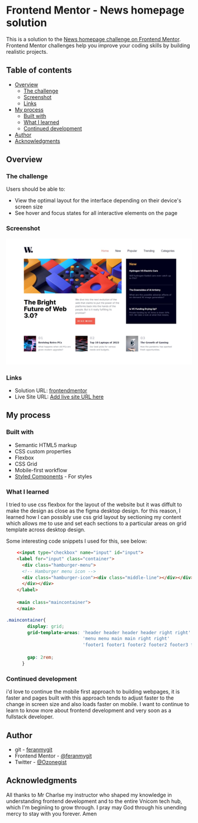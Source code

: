 # Frontend Mentor - News homepage solution

This is a solution to the [News homepage challenge on Frontend Mentor](https://www.frontendmentor.io/challenges/news-homepage-H6SWTa1MFl). Frontend Mentor challenges help you improve your coding skills by building realistic projects. 

## Table of contents

- [Overview](#overview)
  - [The challenge](#the-challenge)
  - [Screenshot](#screenshot)
  - [Links](#links)
- [My process](#my-process)
  - [Built with](#built-with)
  - [What I learned](#what-i-learned)
  - [Continued development](#continued-development)
- [Author](#author)
- [Acknowledgments](#acknowledgments)


## Overview

### The challenge

Users should be able to:

- View the optimal layout for the interface depending on their device's screen size
- See hover and focus states for all interactive elements on the page

### Screenshot

![](./screenshot/Screenshot_11-4-2024_3721_127.0.0.1.jpeg)


### Links

- Solution URL: [frontendmentor](https://www.frontendmentor.io/feranmygit)
- Live Site URL: [Add live site URL here](https://your-live-site-url.com)

## My process

### Built with

- Semantic HTML5 markup
- CSS custom properties
- Flexbox
- CSS Grid
- Mobile-first workflow
- [Styled Components](https://styled-components.com/) - For styles

### What I learned
I tried to use css flexbox for the layout of the website but it was diffult to make the design as close as the figma desktop design. for this reason, I learned how I can possibly use css grid layout by sectioning my content which allows me to use and set each sections to a particular areas on grid template across desktop design.

Some interesting code snippets I used for this, see below:

```html
    <<input type="checkbox" name="input" id="input">
    <label for="input" class="container"> 
      <div class="hamburger-menu">
      <!-- Hamburger menu icon -->
      <div class="hamburger-icon"><div class="middle-line"></div></div>
      </div></div>
    </label>

    <main class="maincontainer">
    </main> 
```
```css
.maincontainer{
        display: grid;
        grid-template-areas: 'header header header header right right'
                             'menu menu main main right right'
                             'footer1 footer1 footer2 footer2 footer3 footer3';  

        gap: 2rem;
      }
```

### Continued development

i'd love to continue the mobile first approach to building webpages, it is faster and pages built with this approach tends to adjust faster to the change in screen size and also loads faster on mobile.
I want to continue to learn to know more about frontend development and very soon as a fullstack developer.

## Author

- git - [feranmygit](https://github.com/feranmygit)
- Frontend Mentor - [@feranmygit](https://www.frontendmentor.io/feranmygit)
- Twitter - [@Ozonegist](https://www.twitter.com/Ozonegist)

## Acknowledgments

All thanks to Mr Charlse my instructor who shaped my knowledge in understanding frontend development and to the entire Vnicom tech hub, which I'm beginiing to grow through. I pray may God through his unending mercy to stay with you forever. Amen 
